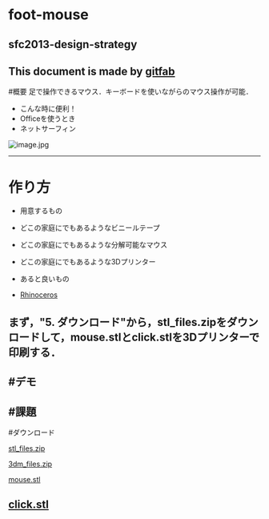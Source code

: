# foot-mouse
## sfc2013-design-strategy
This document is made by [gitfab](http://gitfab.org)
---
#概要
足で操作できるマウス．キーボードを使いながらのマウス操作が可能．

- こんな時に便利！
 - Officeを使うとき
 - ネットサーフィン

![image.jpg](https://raw.github.com/malt03/foot-mouse/master/gitfab/resources/image.jpg)

---
# 作り方

- 用意するもの
 - どこの家庭にでもあるようなビニールテープ
 - どこの家庭にでもあるような分解可能なマウス
 - どこの家庭にでもあるような3Dプリンター

- あると良いもの
 - [Rhinoceros](http://www.rhino3d.co.jp/)

まず，"5. ダウンロード"から，stl_files.zipをダウンロードして，mouse.stlとclick.stlを3Dプリンターで印刷する．
---
#デモ
---
#課題
---
#ダウンロード

[stl_files.zip](https://raw.github.com/malt03/foot-mouse/master/gitfab/resources/stl_files.zip)

[3dm_files.zip](https://raw.github.com/malt03/foot-mouse/master/gitfab/resources/3dm_files.zip)

[mouse.stl](https://raw.github.com/malt03/foot-mouse/master/gitfab/resources/mouse.stl)

[click.stl](https://raw.github.com/malt03/foot-mouse/master/gitfab/resources/click.stl)
---
